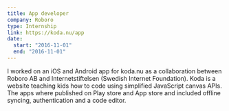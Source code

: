 ```yaml
---
title: App developer
company: Roboro
type: Internship
link: https://koda.nu/app
date:
  start: "2016-11-01"
  end: "2016-11-01"
---
```


I worked on an iOS and Android app for koda.nu as a collaboration between Roboro AB and Internetstiftelsen (Swedish Internet Foundation). Koda is a website teaching kids how to code using simplified JavaScript canvas APIs. The apps where published on Play store and App store and included offline syncing, authentication and a code editor.
